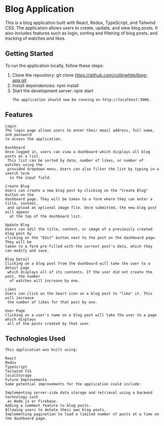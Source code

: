 # Blog Application

This is a blog application built with React, Redux, TypeScript, and Tailwind CSS.
The application allows users to create, update, and view blog posts. It also
includes features such as login, sorting and filtering of blog posts, and tracking
of watches and likes.

## Getting Started

To run the application locally, follow these steps:

1. Clone the repository: git clone https://github.com/collinwhite/blog-app.git
2. Install dependencies: npm install
3. Start the development server: npm start
   ```
   The application should now be running on http://localhost:3000.
   ```

## Features

```
Login
The login page allows users to enter their email address, full name, and password
to access the application.

Dashboard
Once logged in, users can view a dashboard which displays all blog posts as a list.
 This list can be sorted by date, number of likes, or number of watches using the
 provided dropdown menu. Users can also filter the list by typing in a search term
  in the input field.

Create Blog
Users can create a new blog post by clicking on the "Create Blog" button on the
dashboard page. They will be taken to a form where they can enter a title, content,
 and upload an optional image file. Once submitted, the new blog post will appear
  at the top of the dashboard list.

Update Blog
Users can edit the title, content, or image of a previously created blog post by
clicking on the "Edit" button next to the post on the dashboard page. They will be
taken to a form pre-filled with the current post's data, which they can modify and save.

Blog Detail
Clicking on a blog post from the dashboard will take the user to a detail page
 which displays all of its contents. If the user did not create the post, the number
  of watches will increase by one.

Likes
Users can click on the heart icon on a blog post to "like" it. This will increase
 the number of likes for that post by one.

User Page
Clicking on a user's name on a blog post will take the user to a page which displays
 all of the posts created by that user.
```

## Technologies Used

```
This application was built using:

React
Redux
TypeScript
Tailwind CSS
localStorage
Future Improvements
Some potential improvements for the application could include:

Implementing server-side data storage and retrieval using a backend technology such
 as Node.js or Firebase.
Adding a comment feature to blog posts.
Allowing users to delete their own blog posts.
Implementing pagination to load a limited number of posts at a time on the dashboard page.
```
